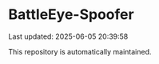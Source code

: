 # BattleEye-Spoofer

Last updated: 2025-06-05 20:39:58

This repository is automatically maintained.
